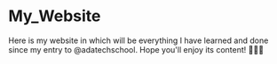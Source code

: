 # My_Website

Here is my website in which will be everything I have learned and done since my entry to @adatechschool. 
Hope you'll enjoy its content! 👩🏻‍💻
